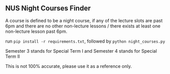 ## NUS Night Courses Finder

A course is defined to be a night course, if any of the lecture slots are past 6pm and there are no other non-lecture lessons / there exists at least one non-lecture lesson past 6pm.

run `pip install -r requirements.txt`, followed by `python night_courses.py`

Semester 3 stands for Special Term I and Semester 4 stands for Special Term II

This is not 100% accurate, please use it as a reference only.
